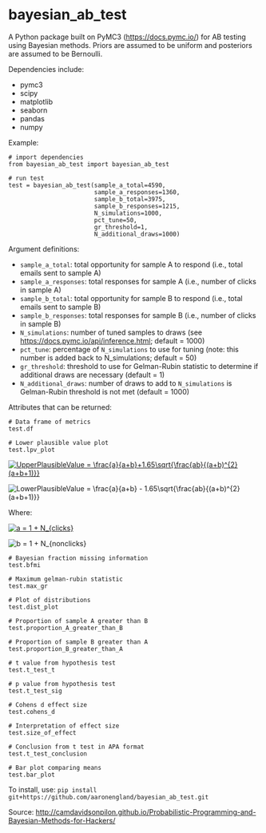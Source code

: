 # bayesian_ab_test

A Python package built on PyMC3 (https://docs.pymc.io/) for AB testing using Bayesian methods. Priors are assumed to be uniform and posteriors are assumed to be Bernoulli.

Dependencies include:
- pymc3
- scipy
- matplotlib
- seaborn
- pandas
- numpy

Example:
```
# import dependencies
from bayesian_ab_test import bayesian_ab_test

# run test
test = bayesian_ab_test(sample_a_total=4590, 
                        sample_a_responses=1360, 
                        sample_b_total=3975, 
                        sample_b_responses=1215,
                        N_simulations=1000, 
                        pct_tune=50, 
                        gr_threshold=1, 
                        N_additional_draws=1000)
```
Argument definitions:
- ```sample_a_total```: total opportunity for sample A to respond (i.e., total emails sent to sample A)
- ```sample_a_responses```: total responses for sample A (i.e., number of clicks in sample A)
- ```sample_b_total```: total opportunity for sample B to respond (i.e., total emails sent to sample B)
- ```sample_b_responses```: total responses for sample B (i.e., number of clicks in sample B)
- ```N_simulations```: number of tuned samples to draws (see https://docs.pymc.io/api/inference.html; default = 1000)
- ```pct_tune```: percentage of ```N_simulations``` to use for tuning (note: this number is added back to N_simulations; default = 50)
- ```gr_threshold```: threshold to use for Gelman-Rubin statistic to determine if additional draws are necessary (default = 1)
- ```N_additional_draws```: number of draws to add to ```N_simulations``` is Gelman-Rubin threshold is not met (default = 1000)

Attributes that can be returned:
```
# Data frame of metrics
test.df

# Lower plausible value plot
test.lpv_plot
```
<a href="https://www.codecogs.com/eqnedit.php?latex=UpperPlausibleValue&space;=&space;\frac{a}{a&plus;b}&plus;1.65\sqrt{\frac{ab}{(a&plus;b)^{2}(a&plus;b&plus;1)}}" target="_blank"><img src="https://latex.codecogs.com/gif.latex?UpperPlausibleValue&space;=&space;\frac{a}{a&plus;b}&plus;1.65\sqrt{\frac{ab}{(a&plus;b)^{2}(a&plus;b&plus;1)}}" title="UpperPlausibleValue = \frac{a}{a+b}+1.65\sqrt{\frac{ab}{(a+b)^{2}(a+b+1)}}" /></a>

<img src="https://latex.codecogs.com/gif.latex?LowerPlausibleValue&space;=&space;\frac{a}{a&plus;b}&space;-&space;1.65\sqrt{\frac{ab}{(a&plus;b)^{2}(a&plus;b&plus;1)}}" title="LowerPlausibleValue = \frac{a}{a+b} - 1.65\sqrt{\frac{ab}{(a+b)^{2}(a+b+1)}}" /></a>

Where:

<a href="https://www.codecogs.com/eqnedit.php?latex=a&space;=&space;1&space;&plus;&space;N_{clicks}" target="_blank"><img src="https://latex.codecogs.com/gif.latex?a&space;=&space;1&space;&plus;&space;N_{clicks}" title="a = 1 + N_{clicks}" /></a>

<img src="https://latex.codecogs.com/gif.latex?b&space;=&space;1&space;&plus;&space;N_{nonclicks}" title="b = 1 + N_{nonclicks}" /></a>

```
# Bayesian fraction missing information
test.bfmi

# Maximum gelman-rubin statistic
test.max_gr

# Plot of distributions
test.dist_plot

# Proportion of sample A greater than B
test.proportion_A_greater_than_B

# Proportion of sample B greater than A
test.proportion_B_greater_than_A

# t value from hypothesis test
test.t_test_t

# p value from hypothesis test
test.t_test_sig

# Cohens d effect size
test.cohens_d

# Interpretation of effect size
test.size_of_effect

# Conclusion from t test in APA format
test.t_test_conclusion

# Bar plot comparing means
test.bar_plot
```
To install, use: ```pip install git+https://github.com/aaronengland/bayesian_ab_test.git```

Source: http://camdavidsonpilon.github.io/Probabilistic-Programming-and-Bayesian-Methods-for-Hackers/
